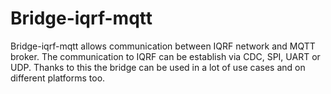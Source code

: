 # Bridge-iqrf-mqtt

Bridge-iqrf-mqtt allows communication between IQRF network and MQTT broker.
The communication to IQRF can be establish via CDC, SPI, UART or UDP. 
Thanks to this the bridge can be used in a lot of use cases and on different 
platforms too.
